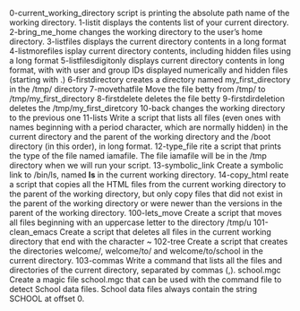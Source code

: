 0-current_working_directory script is printing the absolute path name of the working directory.
1-listit displays the contents list of your current directory.
2-bring_me_home changes the working directory to the user’s home directory.
3-listfiles displays the current directory contents in a long format
4-listmorefiles isplay current directory contents, including hidden files using a long format
5-listfilesdigitonly displays current directory contents in  long format, with with user and group IDs displayed numerically and hidden files (starting with .)
6-firstdirectory creates a directory named my_first_directory in the /tmp/ directory
7-movethatfile Move the file betty from /tmp/ to /tmp/my_first_directory
8-firstdelete deletes the file betty
9-firstdirdeletion deletes the /tmp/my_first_diretcory
10-back changes the working directory to the previous one
11-lists Write a script that lists all files (even ones with names beginning with a period character, which are normally hidden) in the current directory and the parent of the working directory and the /boot directory (in this order), in long format.
12-type_file rite a script that prints the type of the file named iamafile. The file iamafile will be in the /tmp directory when we will run your script.
13-symbolic_link Create a symbolic link to /bin/ls, named __ls__ in the current working directory.
14-copy_html reate a script that copies all the HTML files from the current working directory to the parent of the working directory, but only copy files that did not exist in the parent of the working directory or were newer than the versions in the parent of the working directory.
100-lets_move Create a script that moves all files beginning with an uppercase letter to the directory /tmp/u
101-clean_emacs Create a script that deletes all files in the current working directory that end with the character ~
102-tree Create a script that creates the directories welcome/, welcome/to/ and welcome/to/school in the current directory.
103-commas Write a command that lists all the files and directories of the current directory, separated by commas (,).
school.mgc Create a magic file school.mgc that can be used with the command file to detect School data files. School data files always contain the string SCHOOL at offset 0.
